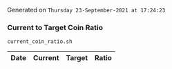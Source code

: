Generated on `Thursday 23-September-2021 at 17:24:23`

### Current to Target Coin Ratio
`current_coin_ratio.sh`

Date|Current|Target|Ratio
---|---|---|---
